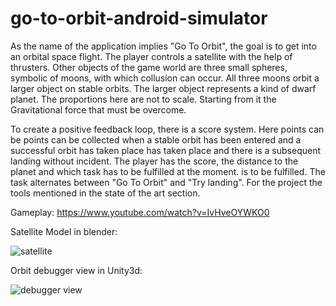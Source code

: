 # go-to-orbit-android-simulator


As the name of the application implies "Go To Orbit", the goal is to get into an orbital space flight.
The player controls a satellite with the help of thrusters. Other objects of the game world
are three small spheres, symbolic of moons, with which collusion can occur. All
three moons orbit a larger object on stable orbits. The larger object represents a kind of
dwarf planet. The proportions here are not to scale. Starting from it the
Gravitational force that must be overcome.

To create a positive feedback loop, there is a score system. Here points can be
points can be collected when a stable orbit has been entered and a successful orbit has taken place
has taken place and there is a subsequent landing without incident. The player has
the score, the distance to the planet and which task has to be fulfilled at the moment.
is to be fulfilled. The task alternates between "Go To Orbit" and "Try landing". For the project
the tools mentioned in the state of the art section.

Gameplay: https://www.youtube.com/watch?v=IvHveOYWKO0

Satellite Model in blender:

![satellite](https://i.ibb.co/1YVr8GS/Screenshot-2022-12-18-223401.jpg)


Orbit debugger view in Unity3d:

![debugger view](https://i.ibb.co/rvMbmX3/Screenshot-2022-12-18-223426.jpg)
